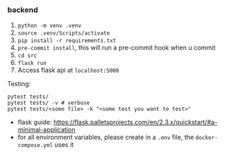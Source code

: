 ### backend

1. `python -m venv .venv`
2. `source .venv/Scripts/activate`
3. `pip install -r requirements.txt`
4. `pre-commit install`, this will run a pre-commit hook when u commit
5. `cd src`
6. `flask run`
7. Access flask api at `localhost:5000`

Testing:
```
pytest tests/
pytest tests/ -v # verbose
pytest tests/<some file> -k "<some test you want to test>"
```

- flask guide: https://flask.palletsprojects.com/en/2.3.x/quickstart/#a-minimal-application
- for all environment variables, please create in a `.env` file, the `docker-compose.yml` uses it
